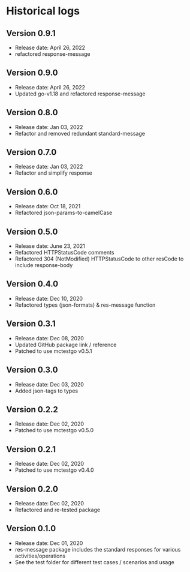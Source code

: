# Historical logs

## Version 0.9.1
- Release date: April 26, 2022
- refactored response-message

## Version 0.9.0
- Release date: April 26, 2022
- Updated go-v1.18 and refactored response-message

## Version 0.8.0

- Release date: Jan 03, 2022
- Refactor and removed redundant standard-message

## Version 0.7.0

- Release date: Jan 03, 2022
- Refactor and simplify response

## Version 0.6.0

- Release date: Oct 18, 2021
- Refactored json-params-to-camelCase


## Version 0.5.0

- Release date: June 23, 2021
- Refactored HTTPStatusCode comments
- Refactored 304 (NotModified) HTTPStatusCode to other resCode to include response-body

## Version 0.4.0

- Release date: Dec 10, 2020
- Refactored types (json-formats) & res-message function

## Version 0.3.1

- Release date: Dec 08, 2020
- Updated GitHub package link / reference
- Patched to use mctestgo v0.5.1

## Version 0.3.0

- Release date: Dec 03, 2020
- Added json-tags to types

## Version 0.2.2

- Release date: Dec 02, 2020
- Patched to use mctestgo v0.5.0

## Version 0.2.1

- Release date: Dec 02, 2020
- Patched to use mctestgo v0.4.0

## Version 0.2.0

- Release date: Dec 02, 2020
- Refactored and re-tested package

## Version 0.1.0

- Release date: Dec 01, 2020
- res-message package includes the standard responses for various activities/operations
- See the test folder for different test cases / scenarios and usage
